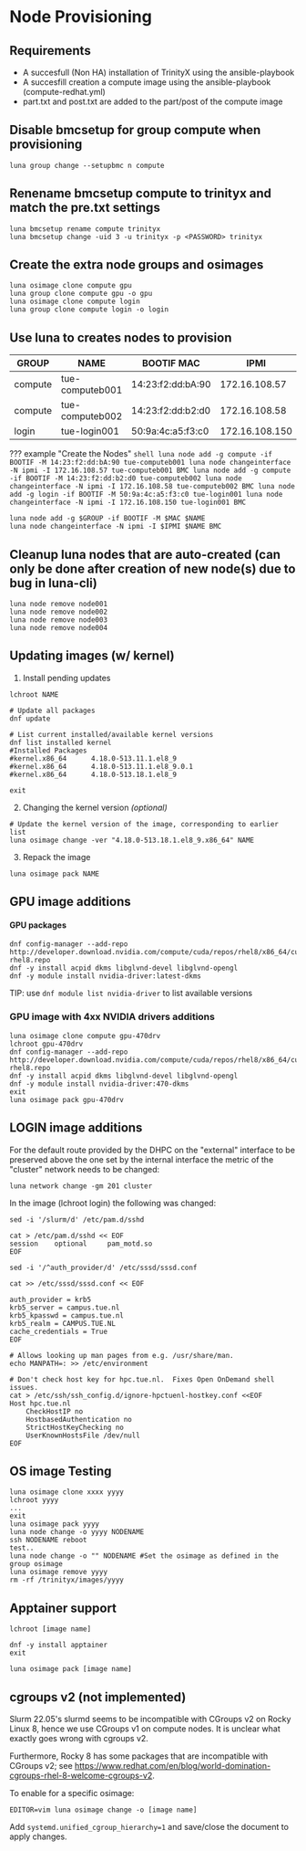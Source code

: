 # Node Provisioning

## Requirements

- A succesfull (Non HA) installation of TrinityX using the ansible-playbook
- A succesfill creation a compute image using the ansible-playbook (compute-redhat.yml)
- part.txt and post.txt are added to the part/post of the compute image

## Disable bmcsetup for group compute when provisioning

```shell
luna group change --setupbmc n compute
```

## Renename bmcsetup compute to trinityx and match the pre.txt settings
```shell
luna bmcsetup rename compute trinityx
luna bmcsetup change -uid 3 -u trinityx -p <PASSWORD> trinityx
```

## Create the extra node groups and osimages
```shell
luna osimage clone compute gpu
luna group clone compute gpu -o gpu
luna osimage clone compute login
luna group clone compute login -o login
```

## Use luna to creates nodes to provision

| GROUP       | NAME                  | BOOTIF MAC        | IPMI            |
|---------    |-----------------------|-------------------|-----------------|
| compute     | tue-computeb001       | 14:23:f2:dd:bA:90 | 172.16.108.57   | 
| compute     | tue-computeb002       | 14:23:f2:dd:b2:d0 | 172.16.108.58   |
| login       | tue-login001          | 50:9a:4c:a5:f3:c0 | 172.16.108.150  |


??? example "Create the Nodes"
    ```shell
    luna node add -g compute -if BOOTIF -M 14:23:f2:dd:bA:90 tue-computeb001
    luna node changeinterface -N ipmi -I 172.16.108.57 tue-computeb001 BMC
    luna node add -g compute -if BOOTIF -M 14:23:f2:dd:b2:d0 tue-computeb002
    luna node changeinterface -N ipmi -I 172.16.108.58 tue-computeb002 BMC
    luna node add -g login -if BOOTIF -M 50:9a:4c:a5:f3:c0 tue-login001
    luna node changeinterface -N ipmi -I 172.16.108.150 tue-login001 BMC
    ```        

```shell
luna node add -g $GROUP -if BOOTIF -M $MAC $NAME
luna node changeinterface -N ipmi -I $IPMI $NAME BMC
```

## Cleanup luna nodes that are auto-created (can only be done after creation of new node(s) due to bug in luna-cli)
```shell
luna node remove node001
luna node remove node002
luna node remove node003
luna node remove node004
```

## Updating images (w/ kernel)

1. Install pending updates
```shell hl_lines="11"
lchroot NAME

# Update all packages
dnf update

# List current installed/available kernel versions
dnf list installed kernel
#Installed Packages
#kernel.x86_64      4.18.0-513.11.1.el8_9
#kernel.x86_64      4.18.0-513.11.1.el8_9.0.1
#kernel.x86_64      4.18.0-513.18.1.el8_9

exit
```

2. Changing the kernel version _(optional)_
```shell
# Update the kernel version of the image, corresponding to earlier list
luna osimage change -ver "4.18.0-513.18.1.el8_9.x86_64" NAME
```

3. Repack the image
```shell
luna osimage pack NAME
```

## GPU image additions

#### GPU packages

```shell
dnf config-manager --add-repo http://developer.download.nvidia.com/compute/cuda/repos/rhel8/x86_64/cuda-rhel8.repo
dnf -y install acpid dkms libglvnd-devel libglvnd-opengl
dnf -y module install nvidia-driver:latest-dkms
```
TIP: use ```dnf module list nvidia-driver``` to list available versions

### GPU image with 4xx NVIDIA drivers additions

```shell
luna osimage clone compute gpu-470drv
lchroot gpu-470drv
dnf config-manager --add-repo http://developer.download.nvidia.com/compute/cuda/repos/rhel8/x86_64/cuda-rhel8.repo
dnf -y install acpid dkms libglvnd-devel libglvnd-opengl
dnf -y module install nvidia-driver:470-dkms
exit
luna osimage pack gpu-470drv
```

## LOGIN image additions

For the default route provided by the DHPC on the "external" interface to be preserved above the one set by the internal interface the metric of the "cluster" network needs to be changed:
```shell
luna network change -gm 201 cluster
```
In the image (lchroot login) the following was changed:
```shell
sed -i '/slurm/d' /etc/pam.d/sshd
```
```shell
cat > /etc/pam.d/sshd << EOF
session    optional     pam_motd.so
EOF
```
```shell
sed -i '/^auth_provider/d' /etc/sssd/sssd.conf

cat >> /etc/sssd/sssd.conf << EOF

auth_provider = krb5
krb5_server = campus.tue.nl
krb5_kpasswd = campus.tue.nl
krb5_realm = CAMPUS.TUE.NL
cache_credentials = True
EOF
```
```shell
# Allows looking up man pages from e.g. /usr/share/man.
echo MANPATH=: >> /etc/environment
```
```shell
# Don't check host key for hpc.tue.nl.  Fixes Open OnDemand shell issues.
cat > /etc/ssh/ssh_config.d/ignore-hpctuenl-hostkey.conf <<EOF
Host hpc.tue.nl
	CheckHostIP no
	HostbasedAuthentication no
	StrictHostKeyChecking no
	UserKnownHostsFile /dev/null
EOF
```

## OS image Testing
```shell
luna osimage clone xxxx yyyy
lchroot yyyy
...
exit
luna osimage pack yyyy
luna node change -o yyyy NODENAME
ssh NODENAME reboot
test..
luna node change -o "" NODENAME #Set the osimage as defined in the group osimage
luna osimage remove yyyy
rm -rf /trinityx/images/yyyy
```

## Apptainer support

```shell
lchroot [image name]

dnf -y install apptainer
exit

luna osimage pack [image name]
```

## cgroups v2 (not implemented)

Slurm 22.05's slurmd seems to be incompatible with CGroups v2 on Rocky Linux 8, hence we use CGroups v1 on compute nodes.  It is unclear what exactly goes wrong with cgroups v2.

Furthermore, Rocky 8 has some packages that are incompatible with CGroups v2; see https://www.redhat.com/en/blog/world-domination-cgroups-rhel-8-welcome-cgroups-v2.

To enable for a specific osimage:

```shell
EDITOR=vim luna osimage change -o [image name]
```

Add `systemd.unified_cgroup_hierarchy=1` and save/close the document to apply changes. 
